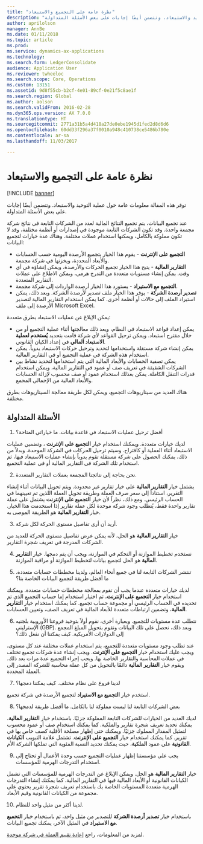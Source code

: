 ```yaml
---
title: "نظرة عامة على التجميع والاستبعاد"
description: "توفر هذه المقالة معلومات عامة حول عملية التوحيد والاستبعاد. وتتضمن أيضًا إجابات على بعض الأسئلة المتداولة."
author: aprilolson
manager: AnnBe
ms.date: 01/11/2018
ms.topic: article
ms.prod: 
ms.service: dynamics-ax-applications
ms.technology: 
ms.search.form: LedgerConsolidate
audience: Application User
ms.reviewer: twheeloc
ms.search.scope: Core, Operations
ms.custom: 13151
ms.assetid: 9d8f55cb-b2cf-4e01-89cf-0e21f5c8ae1f
ms.search.region: Global
ms.author: aolson
ms.search.validFrom: 2016-02-28
ms.dyn365.ops.version: AX 7.0.0
ms.translationtype: HT
ms.sourcegitcommit: 2771a31b5a4d418a27de0ebe1945d1fed2d8d6d6
ms.openlocfilehash: 60dd33f296a37f0010a948c410738ce5486b780e
ms.contentlocale: ar-sa
ms.lasthandoff: 11/03/2017

---
```


# <a name="consolidation-and-elimination-overview"></a>نظرة عامة على التجميع والاستبعاد

[!INCLUDE [banner](../includes/banner.md)]

توفر هذه المقالة معلومات عامة حول عملية التوحيد والاستبعاد. وتتضمن أيضًا إجابات على بعض الأسئلة المتداولة.

عند تجميع البيانات، يتم تجميع النتائج المالية لعدد من الشركات التابعة في نتائج شركة مجمعة واحدة. وقد تكون الشركات التابعة موجودة في إصدارات أو أنظمة مختلفة، وقد لا تكون مملوكة بالكامل، ويمكنها استخدام عملات مختلفة. وهناك عدة خيارات لتجميع البيانات:

-   **التجميع على الإنترنت** - يقوم هذا الخيار بتجميع الأرصدة اليومية حسب الحسابات والأبعاد المحددة، ويخزنها في شركة مجمعة.
-   **التقارير المالية** - يتيح هذا الخيار تجميع الحركات والأرصدة، ويمكن إنشاؤه في أي وقت. يمكن إنشاء مستويات متعددة من التدرج هرمي، ويمكن الاطلاع على عملات التقارير المتعددة.
-   **التجميع مع الاستيراد** - يستورد هذا الخيار أرصدة الواردات إلى شركة مجمعة.
-   **تصدير أرصدة الشركة** - يوفر هذا الخيار ملف تصدير لأرصدة الشركة. وبعد ذلك، يمكن استيراد الملف إلى حالات أو أنظمة أخرى. كما يمكن استخدام التقارير المالية لتصدير الأرصدة إلى ملف Microsoft Excel.

يمكن الإبلاغ عن عمليات الاستبعاد بطرق متعددة:

-   يمكن إعداد قواعد الاستبعاد في النظام، وبعد ذلك معالجتها أثناء عملية التجميع أو من خلال مقترح استبعاد. ويمكن ترحيل القواعد لأي شركة قامت بتحديد **‏‫يُستخدم لعملية الاستبعاد المالي‬** في إعداد الكيان القانوني.
-   يمكن إنشاء شركة مستقلة واستخدامها لتحديد وترحيل حركات الاستبعاد يدوياً. يمكن استخدام هذه الشركة في عملية التجميع أو في التقارير المالية.
-   يمكن تصفية الحسابات والأبعاد المالية التي يتم استخدامها لتحديد نشاط بين الشركات الشقيقة في تعريف صف أو عمود في التقارير المالية، ويمكن استخدام قدرات التنقل الكاملة. يمكن بعذلك استخدام عمود أو صف محسوب لإزالة الحسابات والأبعاد المالية من الإجمالي المجمع.

هناك العديد من سيناريوهات التجميع، ويمكن لكل طريقة معالجة السيناريوهات بطرق مختلفة.

## <a name="frequently-asked-questions"></a>الأسئلة المتداولة
1.  أفضل ترحيل عمليات الاستبعاد في قاعدة بيانات. ما خياراتي المتاحة؟

لديك خيارات متعددة. ويمكنك استخدام خيار **التجميع على الإنترنت** ، وتضمين عمليات الاستبعاد أثناء العملية أو كاقتراح. وسيتم ترحيل الحركات في الشركة الموحدة. وبدلاً من ذلك، يمكنك الحصول على شركة مستقلة تقوم يدوياً بإنشاء عمليات الاستبعاد فيها، ثم استخدام تلك الشركة في التقارير المالية أو في عملية التجميع.

2.  نحن بحاجة إلى نتائجنا المجمعة بعملات التقارير المتعددة.

يشتمل خيار **التقارير المالية** على خيار تقارير غير محدودة. ويتم تحويل البيانات أثناء إنشاء التقرير، استناداً إلى سعر صرف العملة وطريقة تحويل العملة اللذين تم تعيينهما في الحساب الرئيسي. ومع ذلك، نظراً لأن خيار **التجميع على الإنترنت** يشتمل على عملة تقارير واحدة فقط، يُتطلب وجود شركة موحدة لكل عملة تقارير إذا استخدمت هذا الخيار. خيار **التقارير المالية** هو الطريقة الموصى به.

3.  أريد أن أرى تفاصيل مستوى الحركة لكل شركة.

خيار **التقارير المالية** هو الحل، لأنه يمكن عرض تفاصيل مستوى الحركة للعديد من الشركات المدرجة في تعريف شجرة التقارير.

4.  نستخدم تخطيط الموازنة أو التحكم في الموازنة، ويجب أن يتم دمجها.
خيار **التقارير المالية** هو الحل لتجميع بيانات لتخطيط الموازنة أو مراقبة الموازنة.

5.  تنتشر الشركات التابعة لنا في جميع أنحاء العالم، ولدينا مخططات حسابات متعددة. ما أفضل طريقة لتجميع البيانات الخاصة بنا؟

لديك خيارات متعددة عندما يجب أن تقوم بمعالجة مخططات حسابات متعددة. ويمكنك استخدام خيار **التجميع على الإنترنت**، ثم اختيار استخدام إما حساب التجميع الذي تم تحديده في الحساب الرئيسي أو مجموعة حساب تجميع. كما يمكنك استخدام خيار **التقارير المالية**، وتضمين ارتباطات متعددة للأبعاد المالية في تعريف الصف، وتعيين الحسابات.

6.  نتطلب عدة مستويات للتجميع. وبعبارة أخرى، نقوم أولاً بتوحيد فروعنا الأوروبية بلجنيه الإسترليني (GBP). وبعد ذلك، نحصل على تلك البيانات ونقوم بتحويل المبلغ المجمع إلى الدولارات الأمريكية. كيف يمكننا أن نفعل ذلك؟

عند تطلب وجود مستويات متعددة للتجميع، يتم استخدام عملات مختلفة عند كل مستوى، ويجب عليك استخدام خيار **التجميع على الإنترنت**. ويجب إنشاء عدة شركات تجميع تختلف في عملات المحاسبة والتقارير الخاصة بها. ويجب إجراء التجميع عدة مرات بعد ذلك. ويقوم خيار **التقارير المالية** دائمًا بالتحويل من كل عملة محاسبة للشركة المصدر إلى العملة المحددة.

7.  لدينا فروع على نظام مختلف. كيف يمكننا دمجها؟

استخدم خيار **التجميع مع الاستيراد** لتجميع الأرصدة في شركة تجميع.

8.  بعض الشركات التابعة لنا ليست مملوكة لنا بالكامل. ما أفضل طريقة لدمجها؟

لديك العديد من الخيارات للشركات التابعة المملوكة جزئيًا. باستخدام خيار **التقارير المالية**، يمكنك تحديد تعريف شجرة تقارير والملكية. كما يمكنك استخدام صف أو عمود محسوب لتمثيل المقدار المملوك جزئيًا. ويمكنك حتى إظهار مصلحة الأقلية كصف خاص بها في تقرير. كما يمكنك استخدام خيار **التجميع على الإنترنت**. تشتمل علامة التبويب **الكيانات القانونية** على عمود **الملكية**، حيث يمكنك تحديد النسبة المئوية التي تملكها الشركة الأم.

9.  يجب على مؤسستنا إظهار عمليات التجميع حسب وحدة الأعمال أو تحتاج إلى استخدام التدرجات الهرمية للمؤسسات.

خيار **التقارير المالية** هو الحل. ويمكن الإبلاغ عن التدرجات الهرمية للمؤسسات التي تشمل الكيانات القانونية أو الأبعاد المالية فيها في التقارير المالية. كما يمكنك إنشاء التدرجات الهرمية متعددة المستويات الخاصة بك باستخدام تعريف شجرة تقرير يحتوي على مجموعة من الكيانات القانونية وقيم الأبعاد.

10. لدينا أكثر من مثيل واحد للنظام.

باستخدام خيار **تصدير أرصدة الشركة** للتصدير من مثيل واحد، ثم باستخدام خيار **التجميع مع الاستيراد** في المثيل الآخر، يمكنك تجميع البيانات.


لمزيد من المعلومات، راجع [إعادة تقييم العملة في شركة موحدة](..\general-ledger\currency-revaluation-consolidation-company.md).



